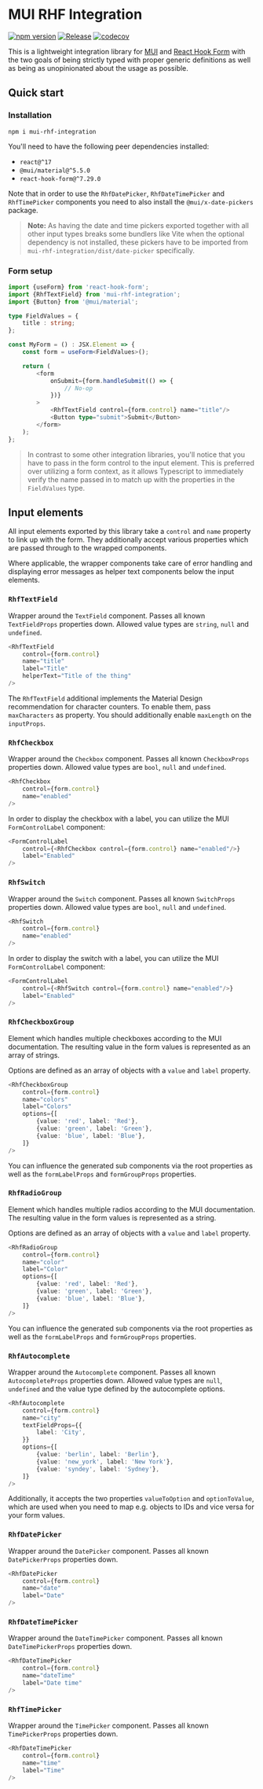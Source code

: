 # MUI RHF Integration

[![npm version](https://badge.fury.io/js/mui-rhf-integration.svg)](https://badge.fury.io/js/mui-rhf-integration)
[![Release](https://github.com/dasprid/mui-rhf-integration/actions/workflows/release.yml/badge.svg)](https://github.com/dasprid/mui-rhf-integration/actions/workflows/release.yml)
[![codecov](https://codecov.io/gh/DASPRiD/mui-rhf-integration/branch/main/graph/badge.svg?token=eS8Jz0gfPX)](https://codecov.io/gh/DASPRiD/mui-rhf-integration)

This is a lightweight integration library for [MUI](https://mui.com/) and
[React Hook Form](https://react-hook-form.com/) with the two goals of being strictly typed with proper generic
definitions as well as being as unopinionated about the usage as possible.

## Quick start

### Installation

```shell
npm i mui-rhf-integration
```

You'll need to have the following peer dependencies installed:

- `react@^17`
- `@mui/material@^5.5.0`
- `react-hook-form@^7.29.0`

Note that in order to use the `RhfDatePicker`, `RhfDateTimePicker` and `RhfTimePicker` components you need to also
install the `@mui/x-date-pickers` package.

> **Note:** As having the date and time pickers exported together with all other input types breaks some bundlers like
> Vite when the optional dependency is not installed, these pickers have to be imported from
> `mui-rhf-integration/dist/date-picker` specifically. 

### Form setup

```typescript jsx
import {useForm} from 'react-hook-form';
import {RhfTextField} from 'mui-rhf-integration';
import {Button} from '@mui/material';

type FieldValues = {
    title : string;
};

const MyForm = () : JSX.Element => {
    const form = useForm<FieldValues>();

    return (
        <form
            onSubmit={form.handleSubmit(() => {
                // No-op
            })}
        >
            <RhfTextField control={form.control} name="title"/>
            <Button type="submit">Submit</Button>
        </form>
    );
};
```

> In contrast to some other integration libraries, you'll notice that you have to pass in the form control to the input
> element. This is preferred over utilizing a form context, as it allows Typescript to immediately verify the name
> passed in to match up with the properties in the `FieldValues` type.

## Input elements

All input elements exported by this library take a `control` and `name` property to link up with the form. They
additionally accept various properties which are passed through to the wrapped components.

Where applicable, the wrapper components take care of error handling and displaying error messages as helper text
components below the input elements.

### `RhfTextField`

Wrapper around the `TextField` component. Passes all known `TextFieldProps` properties down. Allowed value types are
`string`, `null` and `undefined`.

```typescript jsx
<RhfTextField 
    control={form.control} 
    name="title"
    label="Title"
    helperText="Title of the thing"
/>
```

The `RhfTextField` additional implements the Material Design recommendation for character counters. To enable them,
pass `maxCharacters` as property. You should additionally enable `maxLength` on the `inputProps`. 

### `RhfCheckbox`

Wrapper around the `Checkbox` component. Passes all known `CheckboxProps` properties down. Allowed value types are
`bool`, `null` and `undefined`.

```typescript jsx
<RhfCheckbox 
    control={form.control} 
    name="enabled"
/>
```

In order to display the checkbox with a label, you can utilize the MUI `FormControlLabel` component:

```typescript jsx
<FormControlLabel
    control={<RhfCheckbox control={form.control} name="enabled"/>}
    label="Enabled"
/>
```

### `RhfSwitch`

Wrapper around the `Switch` component. Passes all known `SwitchProps` properties down. Allowed value types are
`bool`, `null` and `undefined`.

```typescript jsx
<RhfSwitch 
    control={form.control} 
    name="enabled"
/>
```

In order to display the switch with a label, you can utilize the MUI `FormControlLabel` component:

```typescript jsx
<FormControlLabel
    control={<RhfSwitch control={form.control} name="enabled"/>}
    label="Enabled"
/>
```

### `RhfCheckboxGroup`

Element which handles multiple checkboxes according to the MUI documentation. The resulting value in the form values is
represented as an array of strings.

Options are defined as an array of objects with a `value` and `label` property.

```typescript jsx
<RhfCheckboxGroup
    control={form.control} 
    name="colors"
    label="Colors"
    options={[
        {value: 'red', label: 'Red'},
        {value: 'green', label: 'Green'},
        {value: 'blue', label: 'Blue'},
    ]}
/>
```

You can influence the generated sub components via the root properties as well as the `formLabelProps` and
`formGroupProps` properties.

### `RhfRadioGroup`

Element which handles multiple radios according to the MUI documentation. The resulting value in the form values is
represented as a string.

Options are defined as an array of objects with a `value` and `label` property.

```typescript jsx
<RhfRadioGroup
    control={form.control} 
    name="color"
    label="Color"
    options={[
        {value: 'red', label: 'Red'},
        {value: 'green', label: 'Green'},
        {value: 'blue', label: 'Blue'},
    ]}
/>
```

You can influence the generated sub components via the root properties as well as the `formLabelProps` and
`formGroupProps` properties.

### `RhfAutocomplete`

Wrapper around the `Autocomplete` component. Passes all known `AutocompleteProps` properties down. Allowed value types
are `null`, `undefined` and the value type defined by the autocomplete options.

```typescript jsx
<RhfAutocomplete
    control={form.control} 
    name="city"
    textFieldProps={{
        label: 'City',
    }}
    options={[
        {value: 'berlin', label: 'Berlin'},
        {value: 'new_york', label: 'New York'},
        {value: 'syndey', label: 'Sydney'},
    ]}
/>
```

Additionally, it accepts the two properties `valueToOption` and `optionToValue`, which are used when you need to map
e.g. objects to IDs and vice versa for your form values.

### `RhfDatePicker`

Wrapper around the `DatePicker` component. Passes all known `DatePickerProps` properties down.

```typescript jsx
<RhfDatePicker
    control={form.control} 
    name="date"
    label="Date"
/>
```

### `RhfDateTimePicker`

Wrapper around the `DateTimePicker` component. Passes all known `DateTimePickerProps` properties down.

```typescript jsx
<RhfDateTimePicker
    control={form.control} 
    name="dateTime"
    label="Date time"
/>
```

### `RhfTimePicker`

Wrapper around the `TimePicker` component. Passes all known `TimePickerProps` properties down.

```typescript jsx
<RhfDateTimePicker
    control={form.control} 
    name="time"
    label="Time"
/>
```
